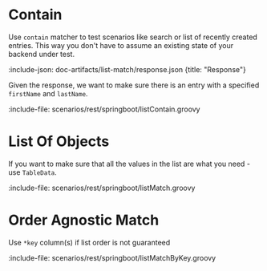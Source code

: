 # Contain

Use `contain` matcher to test scenarios like search or list of recently created entries. 
This way you don't have to assume an existing state of your backend under test.
 
:include-json: doc-artifacts/list-match/response.json {title: "Response"}

Given the response, we want to make sure there is an entry with a specified `firstName` and `lastName`.
 
:include-file: scenarios/rest/springboot/listContain.groovy

# List Of Objects

If you want to make sure that all the values in the list are what you need - use `TableData`.

:include-file: scenarios/rest/springboot/listMatch.groovy

# Order Agnostic Match

Use `*key` column(s) if list order is not guaranteed

:include-file: scenarios/rest/springboot/listMatchByKey.groovy
 
